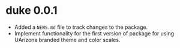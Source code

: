 # duke 0.0.1

* Added a `NEWS.md` file to track changes to the package.
* Implement functionality for the first version of package for using UArizona branded theme and color scales.
